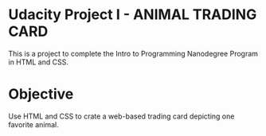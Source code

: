 # Udacity Project I - ANIMAL TRADING CARD
This is a project to complete the Intro to Programming Nanodegree Program in HTML and CSS.
# Objective
Use HTML and CSS to crate a web-based trading card depicting one favorite animal.


